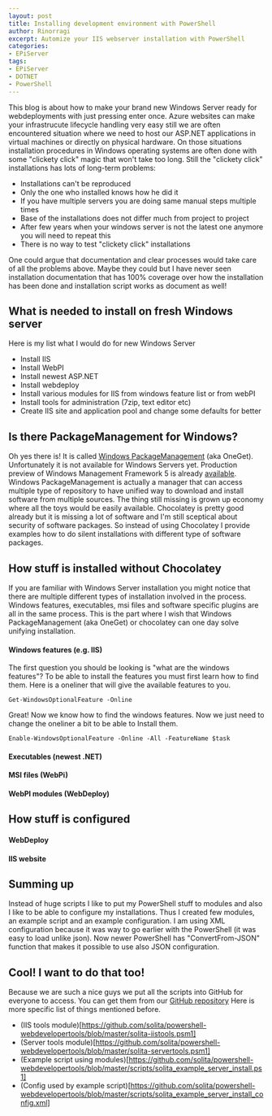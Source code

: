 ```yaml
---
layout: post
title: Installing development environment with PowerShell
author: Rinorragi
excerpt: Automize your IIS webserver installation with PowerShell 
categories: 
- EPiServer
tags: 
- EPiServer 
- DOTNET 
- PowerShell
---
```


This blog is about how to make your brand new Windows Server ready for webdeployments with just pressing enter once. Azure websites can make your infrastrucute lifecycle handling very easy still we are often encountered situation where we need to host our ASP.NET applications in virtual machines or directly on physical hardware. On those situations installation procedures in Windows operating systems are often done with some "clickety click" magic that won't take too long. Still the "clickety click" installations has lots of long-term problems: 

* Installations can't be reproduced 
* Only the one who installed knows how he did it
* If you have multiple servers you are doing same manual steps multiple times
* Base of the installations does not differ much from project to project 
* After few years when your windows server is not the latest one anymore you will need to repeat this
* There is no way to test "clickety click" installations 

One could argue that documentation and clear processes would take care of all the problems above. Maybe they could but I have never seen installation documentation that has 100% coverage over how the installation has been done and installation script works as document as well! 

## What is needed to install on fresh Windows server
Here is my list what I would do for new Windows Server 

* Install IIS
* Install WebPI 
* Install newest ASP.NET 
* Install webdeploy
* Install various modules for IIS from windows feature list or from webPI 
* Install tools for administration (7zip, text editor etc) 
* Create IIS site and application pool and change some defaults for better

## Is there PackageManagement for Windows?
Oh yes there is! It is called [Windows PackageManagement](http://blogs.technet.com/b/packagemanagement/archive/2015/04/29/introducing-packagemanagement-in-windows-10.aspx) (aka OneGet). Unfortunately it is not available for Windows Servers yet. Production preview of Windows Management Framework 5 is already [available](https://www.microsoft.com/en-us/download/details.aspx?id=48729). Windows PackageManagement is actually a manager that can access multiple type of repository to have unified way to download and install software from multiple sources. The thing still missing is grown up economy where all the toys would be easily available. Chocolatey is pretty good already but it is missing a lot of software and I'm still sceptical about security of software packages. So instead of using Chocolatey I provide examples how to do silent installations with different type of software packages. 

## How stuff is installed without Chocolatey 
If you are familiar with Windows Server installation you might notice that there are multiple different types of installation involved in the process. Windows features, executables, msi files and software specific plugins are all in the same process. This is the part where I wish that Windows PackageManagement (aka OneGet) or chocolatey can one day solve unifying installation. 

#### Windows features (e.g. IIS)
The first question you should be looking is "what are the windows features"? To be able to install the features you must first learn how to find them. Here is a oneliner that will give the available features to you. 
```
Get-WindowsOptionalFeature -Online 
```
Great! Now we know how to find the windows features. Now we just need to change the oneliner a bit to be able to Install them. 
```
Enable-WindowsOptionalFeature -Online -All -FeatureName $task
```


#### Executables (newest .NET)
#### MSI files (WebPi)
#### WebPI modules (WebDeploy)

## How stuff is configured

#### WebDeploy
#### IIS website 

## Summing up 
Instead of huge scripts I like to put my PowerShell stuff to modules and also I like to be able to configure my installations. Thus I created few modules, an example script and an example configuration. I am using XML configuration because it was way to go earlier with the PowerShell (it was easy to load unlike json). Now newer PowerShell has "ConvertFrom-JSON" function that makes it possible to use also JSON configuration. 

## Cool! I want to do that too!
Because we are such a nice guys we put all the scripts into GitHub for everyone to access. You can get them from our [GitHub repository](https://github.com/solita/powershell-webdevelopertools) Here is more specific list of things mentioned before.

* (IIS tools module)[https://github.com/solita/powershell-webdevelopertools/blob/master/solita-iistools.psm1]
* (Server tools module)[https://github.com/solita/powershell-webdevelopertools/blob/master/solita-servertools.psm1]
* (Example script using modules)[https://github.com/solita/powershell-webdevelopertools/blob/master/scripts/solita_example_server_install.ps1]
* (Config used by example script)[https://github.com/solita/powershell-webdevelopertools/blob/master/scripts/solita_example_server_install_config.xml]